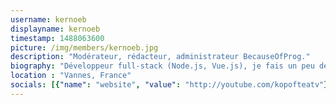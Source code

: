 ```yaml
---
username: kernoeb
displayname: kernoeb
timestamp: 1488063600
picture: /img/members/kernoeb.jpg
description: "Modérateur, rédacteur, administrateur BecauseOfProg."
biography: "Développeur full-stack (Node.js, Vue.js), je fais un peu de musique et de cyber aussi :)"
location : "Vannes, France"
socials: [{"name": "website", "value": "http://youtube.com/kopofteatv"}, {"name": "twitter", "value": "@kernoeb"}, {"name": "github", "value": "kernoeb"}]
---
```

